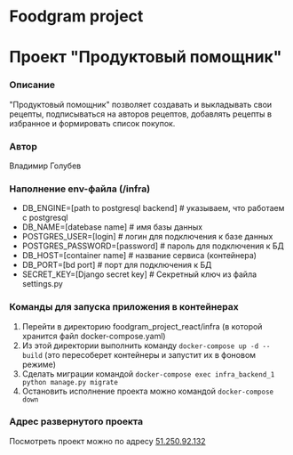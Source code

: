 # Foodgram project
# Проект "Продуктовый помощник"
### Описание
"Продуктовый помощник" позволяет создавать и выкладывать свои рецепты, подписываться на авторов рецептов, добавлять рецепты в избранное и формировать список покупок.

### Автор
Владимир Голубев

### Наполнение env-файла (/infra)
+ DB_ENGINE=[path to postgresql backend] # указываем, что работаем с postgresql
+ DB_NAME=[datebase name] # имя базы данных
+ POSTGRES_USER=[login] # логин для подключения к базе данных
+ POSTGRES_PASSWORD=[password] # пароль для подключения к БД
+ DB_HOST=[container name] # название сервиса (контейнера)
+ DB_PORT=[bd port] # порт для подключения к БД
+ SECRET_KEY=[Django secret key] # Секретный ключ из файла settings.py

### Команды для запуска приложения в контейнерах
1. Перейти в директорию foodgram_project_react/infra (в которой хранится файл docker-compose.yaml)
2. Из этой директории выполнить команду ```docker-compose up -d --build``` (это пересоберет контейнеры и запустит их в фоновом режиме)
3. Сделать миграции командой ```docker-compose exec infra_backend_1 python manage.py migrate```
4. Остановить исполнение проекта можно командой ```docker-compose down```

### Адрес развернутого проекта
Посмотреть проект можно по адресу [51.250.92.132](http://51.250.92.132)
